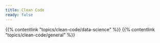 ```yaml
---
title: Clean Code
ready: false
---
```


{{% contentlink "topics/clean-code/data-science" %}}
{{% contentlink "topics/clean-code/general" %}}